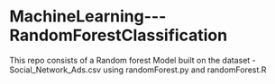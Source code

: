 # MachineLearning---RandomForestClassification

This repo consists of a Random forest Model built on the dataset - Social_Network_Ads.csv using randomForest.py and randomForest.R
